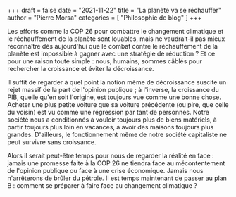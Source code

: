 +++
draft       = false
date        = "2021-11-22"
title       = "La planète va se réchauffer"
author      = "Pierre Morsa"
categories  = [ "Philosophie de blog" ]
+++

Les efforts comme la COP 26 pour combattre le changement climatique et le réchauffement de la planète sont louables, mais ne vaudrait-il pas mieux reconnaître dès aujourd'hui que le combat contre le réchauffement de la planète est impossible à gagner avec une stratégie de réduction ? Et ce pour une raison toute simple : nous, humains, sommes câblés pour rechercher la croissance et éviter la décroissance.

Il suffit de regarder à quel point la notion même de décroissance suscite un rejet massif de la part de l'opinion publique ; à l'inverse, la croissance du PIB, quelle qu'en soit l'origine, est toujours vue comme une bonne chose. Acheter une plus petite voiture que sa voiture précédente (ou pire, que celle du voisin) est vu comme une régression par tant de personnes. Notre société nous a conditionnés à vouloir toujours plus de biens matériels, à partir toujours plus loin en vacances, à avoir des maisons toujours plus grandes. D'ailleurs, le fonctionnement même de notre société capitaliste ne peut survivre sans croissance.

Alors il serait peut-être temps pour nous de regarder la réalité en face : jamais une promesse faite à la COP 26 ne tiendra face au mécontentement de l'opinion publique ou face à une crise économique. Jamais nous n'arrêterons de brûler du pétrole. Il est temps maintenant de passer au plan B : comment se préparer à faire face au changement climatique ?
